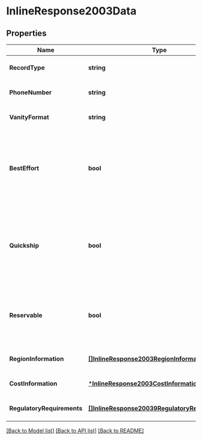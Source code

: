 # InlineResponse2003Data

## Properties
Name | Type | Description | Notes
------------ | ------------- | ------------- | -------------
**RecordType** | **string** |  | [optional] [default to null]
**PhoneNumber** | **string** |  | [optional] [default to null]
**VanityFormat** | **string** |  | [optional] [default to null]
**BestEffort** | **bool** | Specifies whether the phone number is an exact match based on the search criteria or not. | [optional] [default to null]
**Quickship** | **bool** | Specifies whether the phone number can receive calls immediately after purchase or not. | [optional] [default to null]
**Reservable** | **bool** | Specifies whether the phone number can be reserved before purchase or not. | [optional] [default to null]
**RegionInformation** | [**[]InlineResponse2003RegionInformation**](inline_response_200_3_region_information.md) |  | [optional] [default to null]
**CostInformation** | [***InlineResponse2003CostInformation**](inline_response_200_3_cost_information.md) |  | [optional] [default to null]
**RegulatoryRequirements** | [**[]InlineResponse20039RegulatoryRequirements**](inline_response_200_39_regulatory_requirements.md) |  | [optional] [default to null]

[[Back to Model list]](../README.md#documentation-for-models) [[Back to API list]](../README.md#documentation-for-api-endpoints) [[Back to README]](../README.md)

